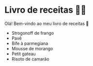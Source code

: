 # Livro de receitas :man_cook:

Olá! Bem-vindo ao meu livro de receitas :wave:

- Strogonoff de frango
- Pavê
- Bife à parmegiana
- Mousse de morango
- Petit gateau
- Risoto de camarão
